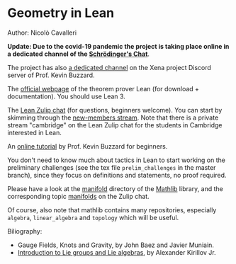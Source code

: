 # Geometry in Lean
Author: Nicolò Cavalleri

**Update: Due to the covid-19 pandemic the project is taking place online in a dedicated channel of the [Schrödinger's Chat](https://cam-mathphys.zulipchat.com)**.

The project has also [a dedicated channel](https://discord.com/channels/679792285910827018/714162621603119155) on the Xena project Discord server of Prof. Kevin Buzzard.

The [official webpage](https://leanprover.github.io/) of the theorem prover Lean (for download + documentation).  You should use Lean 3.

The [Lean Zulip chat](https://leanprover.zulipchat.com/login/) (for questions, beginners welcome). You can start by skimming through the [new-members stream](https://leanprover.zulipchat.com/#narrow/stream/113489-new-members).
Note that there is a private stream "cambridge" on the Lean Zulip chat for the students in Cambridge interested in Lean.

An [online tutorial](http://wwwf.imperial.ac.uk/~buzzard/lean_together/source/leantogether.html) by Prof. Kevin Buzzard for beginners.

You don't need to know much about tactics in Lean to start working on the preliminary challenges (see the tex file `prelim_challenges` in the master branch), since they focus on definitions and statements, no proof required.

Please have a look at the [manifold](https://github.com/leanprover-community/mathlib/tree/master/src/geometry/manifold) directory of the [Mathlib](https://github.com/leanprover-community/mathlib) library, and the corresponding topic [manifolds](https://leanprover.zulipchat.com/#narrow/stream/116395-maths/topic/manifolds) on the Zulip chat.

Of course, also note that mathlib contains many repositories, especially `algebra`, `linear_algebra` and `topology` which will be useful.

Biliography:
- Gauge Fields, Knots and Gravity, by John Baez and Javier Muniain.
- [Introduction to Lie groups and Lie algebras](https://www.math.stonybrook.edu/~kirillov/mat552/liegroups.pdf), by Alexander Kirillov Jr.
